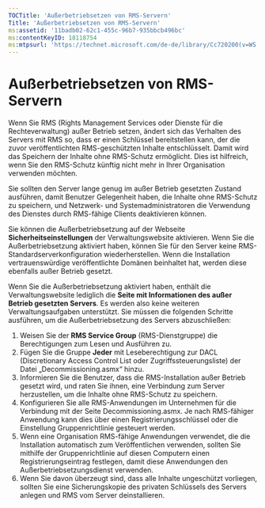 ```yaml
---
TOCTitle: 'Außerbetriebsetzen von RMS-Servern'
Title: 'Außerbetriebsetzen von RMS-Servern'
ms:assetid: '11badb02-62c1-455c-96b7-935bbcb496bc'
ms:contentKeyID: 18118754
ms:mtpsurl: 'https://technet.microsoft.com/de-de/library/Cc720200(v=WS.10)'
---
```


Außerbetriebsetzen von RMS-Servern
==================================

Wenn Sie RMS (Rights Management Services oder Dienste für die Rechteverwaltung) außer Betrieb setzen, ändert sich das Verhalten des Servers mit RMS so, dass er einen Schlüssel bereitstellen kann, der die zuvor veröffentlichten RMS-geschützten Inhalte entschlüsselt. Damit wird das Speichern der Inhalte ohne RMS-Schutz ermöglicht. Dies ist hilfreich, wenn Sie den RMS-Schutz künftig nicht mehr in Ihrer Organisation verwenden möchten.

Sie sollten den Server lange genug im außer Betrieb gesetzten Zustand ausführen, damit Benutzer Gelegenheit haben, die Inhalte ohne RMS-Schutz zu speichern, und Netzwerk- und Systemadministratoren die Verwendung des Dienstes durch RMS-fähige Clients deaktivieren können.

Sie können die Außerbetriebsetzung auf der Webseite **Sicherheitseinstellungen** der Verwaltungswebsite aktivieren. Wenn Sie die Außerbetriebsetzung aktiviert haben, können Sie für den Server keine RMS- Standardserverkonfiguration wiederherstellen. Wenn die Installation vertrauenswürdige veröffentlichte Domänen beinhaltet hat, werden diese ebenfalls außer Betrieb gesetzt.

Wenn Sie die Außerbetriebsetzung aktiviert haben, enthält die Verwaltungswebsite lediglich die **Seite mit Informationen des außer Betrieb gesetzten Servers**. Es werden also keine weiteren Verwaltungsaufgaben unterstützt. Sie müssen die folgenden Schritte ausführen, um die Außerbetriebsetzung des Servers abzuschließen:

1.  Weisen Sie der **RMS Service Group** (RMS-Dienstgruppe) die Berechtigungen zum Lesen und Ausführen zu.
2.  Fügen Sie die Gruppe **Jeder** mit Leseberechtigung zur DACL (Discretionary Access Control List oder Zugriffssteuerungsliste) der Datei „Decommissioning.asmx“ hinzu.
3.  Informieren Sie die Benutzer, dass die RMS-Installation außer Betrieb gesetzt wird, und raten Sie ihnen, eine Verbindung zum Server herzustellen, um die Inhalte ohne RMS-Schutz zu speichern.
4.  Konfigurieren Sie alle RMS-Anwendungen im Unternehmen für die Verbindung mit der Seite Decommissioning.asmx. Je nach RMS-fähiger Anwendung kann dies über einen Registrierungsschlüssel oder die Einstellung Gruppenrichtlinie gesteuert werden.
5.  Wenn eine Organisation RMS-fähige Anwendungen verwendet, die die Installation automatisch zum Veröffentlichen verwenden, sollten Sie mithilfe der Gruppenrichtlinie auf diesen Computern einen Registrierungseintrag festlegen, damit diese Anwendungen den Außerbetriebsetzungsdienst verwenden.
6.  Wenn Sie davon überzeugt sind, dass alle Inhalte ungeschützt vorliegen, sollten Sie eine Sicherungskopie des privaten Schlüssels des Servers anlegen und RMS vom Server deinstallieren.